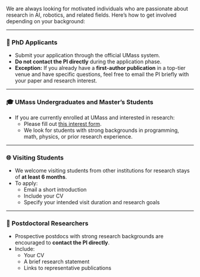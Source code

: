 
We are always looking for motivated individuals who are passionate about research in AI, robotics, and related fields. Here’s how to get involved depending on your background:

---

### 📌 PhD Applicants
- Submit your application through the official UMass system.
- **Do not contact the PI directly** during the application phase.
- **Exception:** If you already have a **first-author publication** in a top-tier venue and have specific questions, feel free to email the PI briefly with your paper and research interest.

---

### 🎓 UMass Undergraduates and Master’s Students
- If you are currently enrolled at UMass and interested in research:
  - Please fill out [this interest form](https://forms.gle/gkqJvmwZSztNrvs28).
  - We look for students with strong backgrounds in programming, math, physics, or prior research experience.

---

### 🌐 Visiting Students
- We welcome visiting students from other institutions for research stays of **at least 6 months**.
- To apply:
  - Email a short introduction
  - Include your CV
  - Specify your intended visit duration and research goals

---

### 🧪 Postdoctoral Researchers
- Prospective postdocs with strong research backgrounds are encouraged to **contact the PI directly**.
- Include:
  - Your CV
  - A brief research statement
  - Links to representative publications

